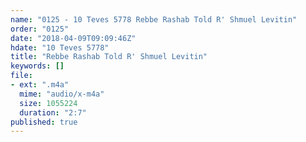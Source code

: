 ```yaml
---
name: "0125 - 10 Teves 5778 Rebbe Rashab Told R' Shmuel Levitin"
order: "0125"
date: "2018-04-09T09:09:46Z"
hdate: "10 Teves 5778"
title: "Rebbe Rashab Told R' Shmuel Levitin"
keywords: []
file:
- ext: ".m4a"
  mime: "audio/x-m4a"
  size: 1055224
  duration: "2:7"
published: true
---
```


